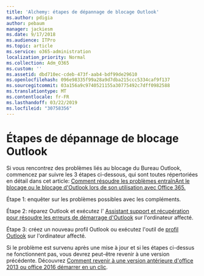 ```yaml
---
title: 'Alchemy: étapes de dépannage de blocage Outlook'
ms.author: pdigia
author: pebaum
manager: jackiesm
ms.date: 9/17/2018
ms.audience: ITPro
ms.topic: article
ms.service: o365-administration
localization_priority: Normal
ms.collection: Adm_O365
ms.custom: ''
ms.assetid: dbd710ec-cdeb-473f-aab4-bdf99de29610
ms.openlocfilehash: 096e98335f99a28a9d7dba215ccc5334caf9f137
ms.sourcegitcommit: 03a156a9c9740521155a30775492c7dff0982588
ms.translationtype: MT
ms.contentlocale: fr-FR
ms.lasthandoff: 03/22/2019
ms.locfileid: "30758356"
---
```

# <a name="outlook-crash-troubleshooting-steps"></a>Étapes de dépannage de blocage Outlook

Si vous rencontrez des problèmes liés au blocage du Bureau Outlook, commencez par suivre les 3 étapes ci-dessous, qui sont toutes répertoriées en détail dans cet article: [Comment résoudre les problèmes entraînAnt le blocage ou le blocage d'Outlook lors de son utilisation avec Office 365.](https://support.microsoft.com/help/2413813/how-to-troubleshoot-issues-that-cause-outlook-to-crash-or-hang-when-us)
  
Étape 1: enquêter sur les problèmes possibles avec les compléments.
  
Étape 2: réparez Outlook et exécutez l' [Assistant support et récupération pour résoudre les erreurs de démarrage d'Outlook](https://aka.ms/SaRA-OutlookWontStart) sur l'ordinateur affecté. 
  
Étape 3: créez un nouveau profil Outlook ou exécutez l'outil de [profil Outlook](https://aka.ms/SaRA-OutlookSetupProfile) sur l'ordinateur affecté. 
  
Si le problème est survenu après une mise à jour et si les étapes ci-dessus ne fonctionnent pas, vous devrez peut-être revenir à une version précédente. Découvrez [Comment revenir à une version antérieure d'office 2013 ou office 2016 démarrer en un clic](https://support.microsoft.com/help/2770432).
  

